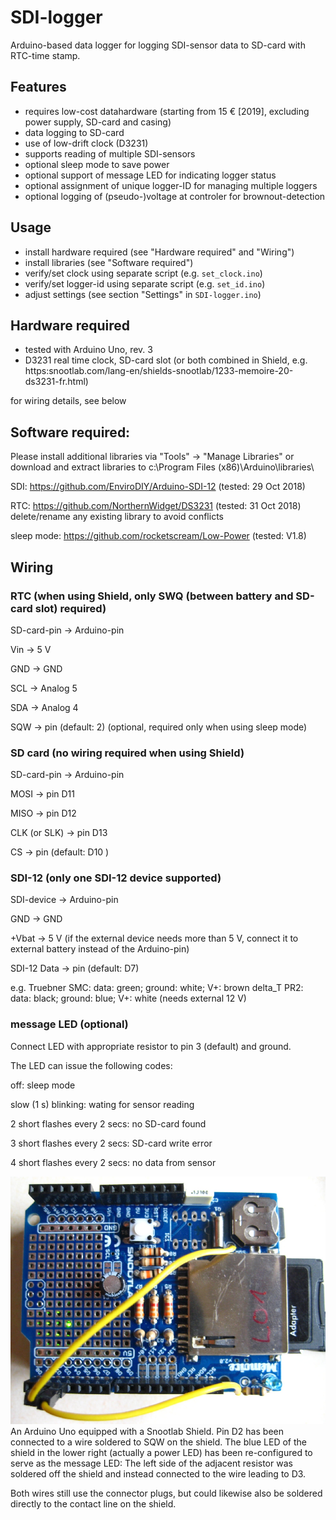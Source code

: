 # SDI-logger
Arduino-based data logger for logging SDI-sensor data to SD-card with RTC-time stamp.

## Features
- requires low-cost datahardware (starting from 15 € [2019], excluding power supply, SD-card and casing)
- data logging to SD-card
- use of low-drift clock (D3231)
- supports reading of multiple SDI-sensors
- optional sleep mode to save power
- optional support of message LED for indicating logger status
- optional assignment of unique logger-ID for managing multiple loggers
- optional logging of (pseudo-)voltage at controler for brownout-detection


## Usage
- install hardware required (see "Hardware required" and "Wiring")
- install libraries (see "Software required")
- verify/set clock using separate script (e.g. ```set_clock.ino```)
- verify/set logger-id using separate script (e.g. ```set_id.ino```)
- adjust settings (see section "Settings" in ```SDI-logger.ino```)

## Hardware required
- tested with Arduino Uno, rev. 3
- D3231 real time clock, SD-card slot (or both combined in Shield, e.g. https:snootlab.com/lang-en/shields-snootlab/1233-memoire-20-ds3231-fr.html)

for wiring details, see below

## Software required:
Please install additional libraries via "Tools" -> "Manage Libraries" or download and extract libraries to c:\Program Files (x86)\Arduino\libraries\

 SDI: https://github.com/EnviroDIY/Arduino-SDI-12 (tested: 29 Oct 2018)
 
 RTC: https://github.com/NorthernWidget/DS3231 (tested: 31 Oct 2018) delete/rename any existing library to avoid conflicts
 
 sleep mode: https://github.com/rocketscream/Low-Power (tested: V1.8)

## Wiring

### RTC (when using Shield, only SWQ (between battery and SD-card slot) required)

 SD-card-pin ->  Arduino-pin
 
 Vin -> 5 V
 
 GND -> GND
 
 SCL -> Analog 5
 
 SDA -> Analog 4
 
 SQW -> pin (default: 2)  (optional, required only when using sleep mode)


### SD card (no wiring required when using Shield)

 SD-card-pin ->  Arduino-pin
 
 MOSI -> pin D11
 
 MISO -> pin D12
 
 CLK (or SLK) -> pin D13
 
 CS -> pin (default: D10 )
 

### SDI-12 (only one SDI-12 device supported)

 SDI-device ->  Arduino-pin 
 
 GND -> GND
 
 +Vbat -> 5 V (if the external device needs more than 5 V, connect it to external battery instead of the Arduino-pin)
 
 SDI-12 Data -> pin (default: D7) 
 
 e.g. Truebner SMC: data: green; ground: white; V+: brown
      delta_T PR2: data: black; ground: blue; V+: white (needs external 12 V)
 

### message LED (optional)

  Connect LED with appropriate resistor to pin 3 (default) and ground.
  
  The LED  can issue the following codes:
  
  off: sleep mode
  
  slow (1 s) blinking: wating for sensor reading
  
  2 short flashes every 2 secs: no SD-card found
  
  3 short flashes every 2 secs: SD-card write error
  
  4 short flashes every 2 secs: no data from sensor
  
![Example](doc/wiring_shield.JPG)
An Arduino Uno equipped with a Snootlab Shield. Pin D2 has been connected to a wire soldered to SQW on the shield. The blue LED of the shield in the lower right (actually a power LED) has been re-configured to serve as the message LED: The left side of the adjacent resistor was soldered off the shield and instead connected to the wire leading to D3. 

Both wires still use the connector plugs, but could likewise also be soldered directly to the contact line on the shield.